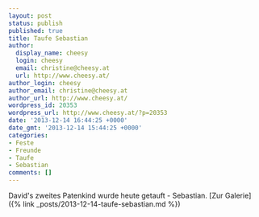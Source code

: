 ```yaml
---
layout: post
status: publish
published: true
title: Taufe Sebastian
author:
  display_name: cheesy
  login: cheesy
  email: christine@cheesy.at
  url: http://www.cheesy.at/
author_login: cheesy
author_email: christine@cheesy.at
author_url: http://www.cheesy.at/
wordpress_id: 20353
wordpress_url: http://www.cheesy.at/?p=20353
date: '2013-12-14 16:44:25 +0000'
date_gmt: '2013-12-14 15:44:25 +0000'
categories:
- Feste
- Freunde
- Taufe
- Sebastian
comments: []
---
```

David's zweites Patenkind wurde heute getauft - Sebastian.
[Zur Galerie]({% link _posts/2013-12-14-taufe-sebastian.md %})
